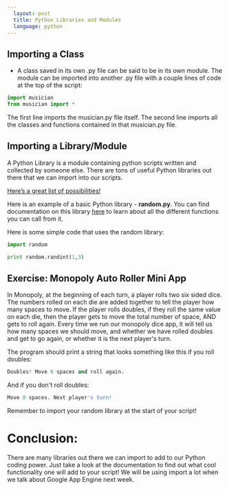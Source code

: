 ```yaml
---
  layout: post
  title: Python Libraries and Modules
  language: python
---
```


## Importing a Class
+ A class saved in its own .py file can be said to be in its own module. The module can be imported into another .py file with a couple lines of code at the top of the script:

```python
import musician
from musician import *
```
The first line imports the musician.py file itself. The second line imports all the classes and functions contained in that musician.py file.


## Importing a Library/Module
A Python Library is a module containing python scripts written and collected by someone else. There are tons of useful Python libraries out there that we can import into our scripts.

 <a href="http://pythontips.com/2013/07/30/20-python-libraries-you-cant-live-without/">Here’s a great list of possibilities! </a>

Here is an example of a basic Python library - **random.py**. You can find documentation on this library <a href="https://docs.python.org/2/library/random.html">here</a> to learn about all the different functions you can call from it.

Here is some simple code that uses the random library:

```python
import random

print random.randint(1,3)
```
## Exercise: Monopoly Auto Roller Mini App
In Monopoly, at the beginning of each turn, a player rolls two six sided dice. The numbers rolled on each die are added together to tell the player how many spaces to move. If the player rolls doubles, if they roll the same value on each die, then the player gets to move the total number of space, AND gets to roll again. Every time we run our monopoly dice app, it will tell us how many spaces we should move, and whether we have rolled doubles and get to go again, or whether it is the next player's turn.

The program should print a string that looks something like this if you roll doubles:
```python
Doubles! Move 6 spaces and roll again.
```
And if you don't roll doubles:
```python
Move 8 spaces. Next player's turn!
```
Remember to import your random library at the start of your script!

# Conclusion:
There are many libraries out there we can import to add to our Python coding power. Just take a look at the documentation to find out what cool functionality one will add to your script! We will be using import a lot when we talk about Google App Engine next week.
